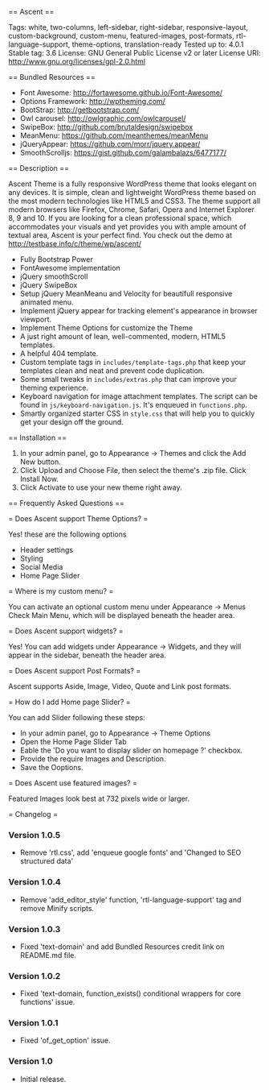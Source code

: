 == Ascent ==

Tags: white, two-columns, left-sidebar, right-sidebar, responsive-layout, custom-background, custom-menu, featured-images, post-formats, rtl-language-support, theme-options, translation-ready
Tested up to: 4.0.1
Stable tag: 3.6
License: GNU General Public License v2 or later
License URI: http://www.gnu.org/licenses/gpl-2.0.html

== Bundled Resources ==
* Font Awesome: http://fortawesome.github.io/Font-Awesome/
* Options Framework: http://wptheming.com/
* BootStrap: http://getbootstrap.com/
* Owl carousel: http://owlgraphic.com/owlcarousel/
* SwipeBox: http://github.com/brutaldesign/swipebox
* MeanMenu: https://github.com/meanthemes/meanMenu
* jQueryAppear: https://github.com/morr/jquery.appear/
* SmoothScrolljs: https://gist.github.com/galambalazs/6477177/

== Description ==

Ascent Theme is a fully responsive WordPress theme that looks elegant on any devices. It is simple, clean and lightweight WordPress theme based on the most modern technologies like HTML5 and CSS3. The theme support all modern browsers like Firefox, Chrome, Safari, Opera and Internet Explorer 8, 9 and 10.
If you are looking for a clean professional space, which accommodates your visuals and yet provides you with ample amount of textual area, Ascent is your perfect find. You check out the demo at http://testbase.info/c/theme/wp/ascent/

* Fully Bootstrap Power
* FontAwesome implementation
* jQuery smoothScroll
* jQuery SwipeBox
* Setup jQuery MeanMeanu and Velocity for beautifull responsive animated menu.
* Implement jQuery appear for tracking element's appearance in browser viewport.
* Implement Theme Options for customize the Theme
* A just right amount of lean, well-commented, modern, HTML5 templates.
* A helpful 404 template.
* Custom template tags in `includes/template-tags.php` that keep your templates clean and neat and prevent code duplication.
* Some small tweaks in `includes/extras.php` that can improve your theming experience.
* Keyboard navigation for image attachment templates. The script can be found in `js/keyboard-navigation.js`. It's enqueued in `functions.php`.
* Smartly organized starter CSS in `style.css` that will help you to quickly get your design off the ground.


== Installation ==

1. In your admin panel, go to Appearance -> Themes and click the Add New button.
2. Click Upload and Choose File, then select the theme's .zip file. Click Install Now.
3. Click Activate to use your new theme right away.


== Frequently Asked Questions ==


= Does Ascent support Theme Options?  =

Yes! these are the following options
* Header settings
* Styling
* Social Media
* Home Page Slider

= Where is my custom menu? =

You can activate an optional custom menu under Appearance -> Menus Check Main Menu, which will be displayed beneath the header area.

= Does Ascent support widgets? =

Yes! You can add widgets under Appearance -> Widgets, and they will appear in the sidebar, beneath the header area.

= Does Ascent support Post Formats? =

Ascent supports Aside, Image, Video, Quote and Link post formats. 

= How do I add Home page Slider? =

You can add Slider following these steps:

* In your admin panel, go to Appearance -> Theme Options
* Open the Home Page Slider Tab
* Eable the 'Do you want to display slider on homepage ?' checkbox.
* Provide the require Images and Description.
* Save the Ooptions.

= Does Ascent use featured images? =

Featured Images look best at 732 pixels wide or larger.


= Changelog =
### Version 1.0.5
- Remove 'rtl.css', add 'enqueue google fonts' and 'Changed to SEO structured data'

### Version 1.0.4
- Remove 'add_editor_style' function, 'rtl-language-support' tag and remove Minify scripts.

### Version 1.0.3
- Fixed 'text-domain' and add Bundled Resources credit link on README.md file.

### Version 1.0.2
- Fixed 'text-domain, function_exists() conditional wrappers for core functions' issue.

### Version 1.0.1
- Fixed 'of_get_option' issue.


### Version 1.0
- Initial release.

